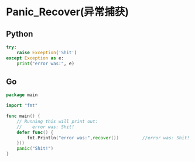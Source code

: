 # Panic_Recover(异常捕获)

## Python

```python
try:
    raise Exception('Shit')
except Exception as e:
    print("error was:", e)
```

## Go

```go
package main

import "fmt"

func main() {
	// Running this will print out:
	//    error was: Shit!
	defer func() {
		fmt.Println("error was:",recover())			//error was: Shit!
	}()
	panic("Shit!")
}
```

